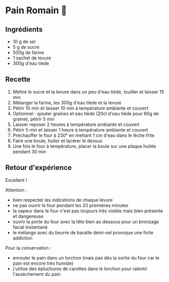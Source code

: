 # Pain Romain 🍞

## Ingrédients

- 10 g de sel
- 5 g de sucre
- 500g de farine
- 1 sachet de levure
- 300g d'eau tiède

## Recette

1. Mettre le sucre et la levure dans un peu d'eau tiède, touiller et laisser 15 min
2. Mélanger la farine, les 300g d'eau tiède et la levure
3. Pétrir 10 min et laisser 10 min à température ambiante et couvert
4. Optionnel : ajouter graines et eau tiède (20cl d'eau tiède pour 60g de graine), pétrir 5 min
5. Laisser reposer 2 heures à température ambiante et couvert
6. Pétrir 5 min et laisser 1 heure à température ambiante et couvert
7. Préchauffer le four à 230° en mettant 1 cm d'eau dans le lèche frite
8. Faire une boule, huiler et lacérer le dessus
9. Une fois le four à température, placer la boule sur une plaque huilée pendant 30 min

## Retour d'expérience

Excellent !

Attention :

- bien respecter les indications de chaque levure
- ne pas ouvrir le four pendant les 20 premières minutes
- la vapeur dans le four n'est pas toujours très visible mais bien présente et dangereuse
- ouvrir la porte du four avec la tête bien au dessous pour un bronzage facial instantané
- le mélange avec du beurre de baratte demi-sel provoque une forte addiction

Pour la conservation :

- enrouler le pain dans un torchon (mais pas dès la sortie du four car le pain est encore très humide)
- j'utilise des épluchures de carottes dans le torchon pour ralentir l'assèchement du pain
